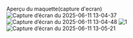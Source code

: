   Aperçu du maquette(capture d'ecran)![Capture d’écran du 2025-06-11 13-04-37](https://github.com/user-attachments/assets/9a572b12-066d-422b-9ef3-c352e6b939ae)
![Capture d’écran du 2025-06-11 13-04-48](https://github.com/user-attachments/assets/a5bf2b77-dbf1-4dba-9d91-0941d1328868)
![1](https://github.com/user-attachments/assets/2cb3b7eb-c004-4940-8330-334e4b9f4a07)
![Capture d’écran du 2025-06-11 13-05-21](https://github.com/user-attachments/assets/8f82fdb9-62c9-48ae-80f1-fe3c92a58fad)
